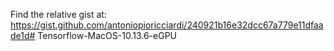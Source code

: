 Find the relative gist at:
https://gist.github.com/antoniopioricciardi/240921b16e32dcc67a779e11dfaade1d# Tensorflow-MacOS-10.13.6-eGPU
